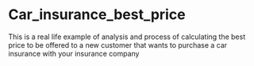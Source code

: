 # Car_insurance_best_price
This is a real life example of analysis and process of calculating the best price to be offered to a new customer that wants to purchase a car insurance with your insurance company
